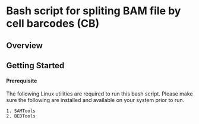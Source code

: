 # Bash script for spliting BAM file by cell barcodes (CB) 
## Overview



## Getting Started

#### Prerequisite
  The following Linux utilities are required to run this bash script. Please make sure the following are installed and available on your system prior to run.<br />
  ```
  1. SAMTools
  2. BEDTools
  ```
